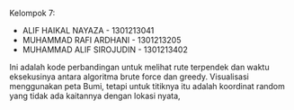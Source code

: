 Kelompok 7:
- ALIF HAIKAL NAYAZA - 1301213041 
- MUHAMMAD RAFI ARDHANI - 1301213205 
- MUHAMMAD ALIF SIROJUDIN - 1301213402

Ini adalah kode perbandingan untuk melihat rute terpendek dan waktu eksekusinya antara algoritma brute force dan greedy. Visualisasi menggunakan peta Bumi, tetapi untuk titiknya itu adalah koordinat random yang tidak ada kaitannya dengan lokasi nyata,
